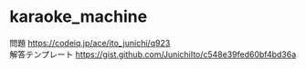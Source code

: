 karaoke_machine
===============

問題 https://codeiq.jp/ace/ito_junichi/q923<br>
解答テンプレート https://gist.github.com/JunichiIto/c548e39fed60bf4bd36a
